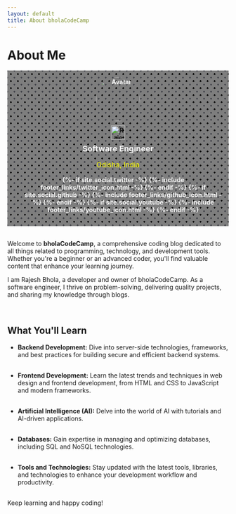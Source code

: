 ```yaml
---
layout: default
title: About bholaCodeCamp
---
```


<div class="post">
  <h1 class="pageTitle">About Me</h1>
  <div class="about-me checkerboard">
    <div style="text-align: center; padding: 15px;border-radius: 10px; color: whitesmoke; font-weight: bold;">
      <img src="https://avatars.githubusercontent.com/u/82930824?v=4" alt="Avatar" class="avatar">
      <a href="https://rajeshbhola.github.io">
        <img src="https://img.shields.io/badge/Author-Rajesh Bhola-slateblue" alt="Rajesh Bhola" height="32"> 
      </a><br>
      <div style="display: flex; justify-content: center; align-items: center; font-size: 18px;">
      <span class="lead">Software Engineer</span>
      </div>
	  <p style="font-weight: normal; color: yellow; font-size: 16px;">Odisha, India</p>
	  <div class="footer-links">
			<ul class="noList">
       {%- if site.social.twitter -%}
			{%- include footer_links/twitter_icon.html -%}
		{%- endif -%}
		{%- if site.social.github -%}
			{%- include footer_links/github_icon.html -%}
		{%- endif -%}
		{%- if site.social.youtube -%}
			{%- include footer_links/youtube_icon.html -%}
		{%- endif -%}</ul></div>
    </div>
  </div>
  <br>

  <p class="intro1">Welcome to <b>bholaCodeCamp</b>, a comprehensive coding blog dedicated to all things related to programming, technology, and development tools. Whether you're a beginner or an advanced coder, you'll find valuable content that enhance your learning journey.</p>
  <p>I am Rajesh Bhola, a developer and owner of bholaCodeCamp. As a software engineer, I thrive on problem-solving, delivering quality projects, and sharing my knowledge through blogs.</p>
  <br>
  <h2>What You'll Learn</h2>
  <ul>
    <li style="margin-bottom: 30px;"><b>Backend Development:</b> Dive into server-side technologies, frameworks, and best practices for building secure and efficient backend systems.</li>
    <li style="margin-bottom: 30px;"><b>Frontend Development:</b> Learn the latest trends and techniques in web design and frontend development, from HTML and CSS to JavaScript and modern frameworks.</li>
    <li style="margin-bottom: 30px;"><b>Artificial Intelligence (AI):</b> Delve into the world of AI with tutorials and AI-driven applications.</li>
    <li style="margin-bottom: 30px;"><b>Databases:</b> Gain expertise in managing and optimizing databases, including SQL and NoSQL technologies.</li>
    <li style="margin-bottom: 30px;"><b>Tools and Technologies:</b> Stay updated with the latest tools, libraries, and technologies to enhance your development workflow and productivity.</li>
  </ul>

  <p>Keep learning and happy coding!</p>
</div>

<style>
  .avatar {
    width: 100px;
    height: 100px;
    border-radius: 50%;
    margin: 0 auto;
    display: block;
  }
  .about-me div a {
    margin: 0 5px;
  }
  .about-me div img:first-of-type {
    margin-bottom: 10px;
  }
  .checkerboard {
    background: radial-gradient(#000000 15%, #00000000 16%) 0 0, radial-gradient(#43444a 15%, #06060600 16%) 8px 8px, rgb(0 0 0 / 50%);
    background-size: 16px 16px;
  }

</style>
